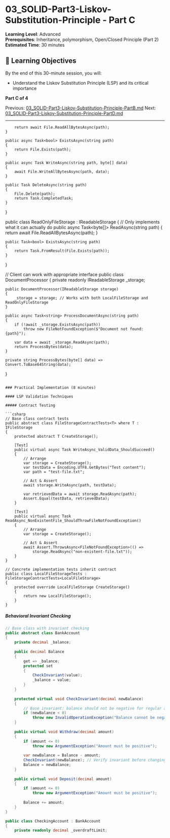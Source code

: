 # 03_SOLID-Part3-Liskov-Substitution-Principle - Part C

**Learning Level**: Advanced  
**Prerequisites**: Inheritance, polymorphism, Open/Closed Principle (Part 2)  
**Estimated Time**: 30 minutes  

## 🎯 Learning Objectives

By the end of this 30-minute session, you will:

- Understand the Liskov Substitution Principle (LSP) and its critical importance

**Part C of 4**

Previous: [03_SOLID-Part3-Liskov-Substitution-Principle-PartB.md](03_SOLID-Part3-Liskov-Substitution-Principle-PartB.md)
Next: [03_SOLID-Part3-Liskov-Substitution-Principle-PartD.md](03_SOLID-Part3-Liskov-Substitution-Principle-PartD.md)

---

        return await File.ReadAllBytesAsync(path);
    }
    
    public async Task<bool> ExistsAsync(string path)
    {
        return File.Exists(path);
    }
    
    public async Task WriteAsync(string path, byte[] data)
    {
        await File.WriteAllBytesAsync(path, data);
    }
    
    public Task DeleteAsync(string path)
    {
        File.Delete(path);
        return Task.CompletedTask;
    }
}

public class ReadOnlyFileStorage : IReadableStorage
{
    // Only implements what it can actually do
    public async Task<byte[]> ReadAsync(string path)
    {
        return await File.ReadAllBytesAsync(path);
    }
    
    public Task<bool> ExistsAsync(string path)
    {
        return Task.FromResult(File.Exists(path));
    }
}

// Client can work with appropriate interface
public class DocumentProcessor
{
    private readonly IReadableStorage _storage;
    
    public DocumentProcessor(IReadableStorage storage)
    {
        _storage = storage; // Works with both LocalFileStorage and ReadOnlyFileStorage
    }
    
    public async Task<string> ProcessDocumentAsync(string path)
    {
        if (!await _storage.ExistsAsync(path))
            throw new FileNotFoundException($"Document not found: {path}");
            
        var data = await _storage.ReadAsync(path);
        return ProcessBytes(data);
    }
    
    private string ProcessBytes(byte[] data) => Convert.ToBase64String(data);
}
```

### Practical Implementation (8 minutes)

#### LSP Validation Techniques

##### Contract Testing

```csharp
// Base class contract tests
public abstract class FileStorageContractTests<T> where T : IFileStorage
{
    protected abstract T CreateStorage();
    
    [Test]
    public virtual async Task WriteAsync_ValidData_ShouldSucceed()
    {
        // Arrange
        var storage = CreateStorage();
        var testData = Encoding.UTF8.GetBytes("Test content");
        var path = "test-file.txt";
        
        // Act & Assert
        await storage.WriteAsync(path, testData);
        
        var retrievedData = await storage.ReadAsync(path);
        Assert.Equal(testData, retrievedData);
    }
    
    [Test]
    public virtual async Task ReadAsync_NonExistentFile_ShouldThrowFileNotFoundException()
    {
        // Arrange
        var storage = CreateStorage();
        
        // Act & Assert
        await Assert.ThrowsAsync<FileNotFoundException>(() => 
            storage.ReadAsync("non-existent-file.txt"));
    }
}

// Concrete implementation tests inherit contract
public class LocalFileStorageTests : FileStorageContractTests<LocalFileStorage>
{
    protected override LocalFileStorage CreateStorage()
    {
        return new LocalFileStorage();
    }
}
```

##### Behavioral Invariant Checking

```csharp
// Base class with invariant checking
public abstract class BankAccount
{
    private decimal _balance;
    
    public decimal Balance 
    { 
        get => _balance;
        protected set
        {
            CheckInvariant(value);
            _balance = value;
        }
    }
    
    protected virtual void CheckInvariant(decimal newBalance)
    {
        // Base invariant: balance should not be negative for regular accounts
        if (newBalance < 0)
            throw new InvalidOperationException("Balance cannot be negative");
    }
    
    public virtual void Withdraw(decimal amount)
    {
        if (amount <= 0)
            throw new ArgumentException("Amount must be positive");
            
        var newBalance = Balance - amount;
        CheckInvariant(newBalance); // Verify invariant before changing state
        Balance = newBalance;
    }
    
    public virtual void Deposit(decimal amount)
    {
        if (amount <= 0)
            throw new ArgumentException("Amount must be positive");
            
        Balance += amount;
    }
}

public class CheckingAccount : BankAccount
{
    private readonly decimal _overdraftLimit;
    

